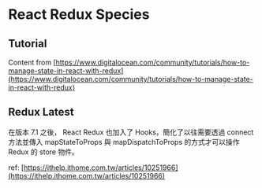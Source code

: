 # React Redux Species

## Tutorial

Content from [https://www.digitalocean.com/community/tutorials/how-to-manage-state-in-react-with-redux](https://www.digitalocean.com/community/tutorials/how-to-manage-state-in-react-with-redux)

## Redux Latest

在版本 7.1 之後， React Redux 也加入了 Hooks，簡化了以往需要透過 connect 方法並傳入 mapStateToProps 與 mapDispatchToProps 的方式才可以操作 Redux 的 store 物件。

ref: [https://ithelp.ithome.com.tw/articles/10251966](https://ithelp.ithome.com.tw/articles/10251966)

